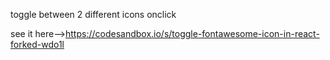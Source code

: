 toggle between 2 different icons onclick

see it here-->https://codesandbox.io/s/toggle-fontawesome-icon-in-react-forked-wdo1l
